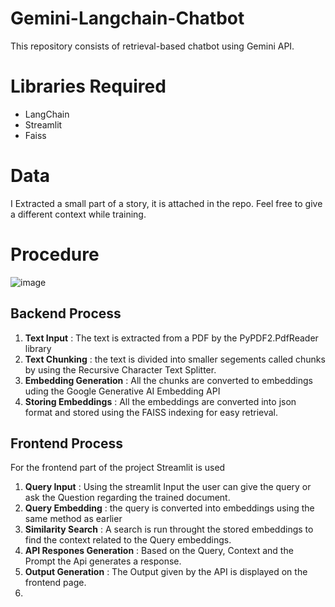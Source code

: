# Gemini-Langchain-Chatbot
This repository consists of retrieval-based chatbot using Gemini API.

# Libraries Required
- LangChain
- Streamlit
- Faiss
# Data
I Extracted a small part of a story, it is attached in the repo. Feel free to give a different context while training.

# Procedure 
![image](https://github.com/user-attachments/assets/8cbebdf2-7dac-439b-bb4b-bb2fc026a23d)

## Backend Process 
1. **Text Input** : The text is extracted from a PDF by the PyPDF2.PdfReader library
2. **Text Chunking** : the text is divided into smaller segements called chunks by using the Recursive Character Text Splitter.
3. **Embedding Generation** : All the chunks are converted to embeddings uding the Google Generative AI Embedding API
4. **Storing Embeddings** : All the embeddings are converted into json format and stored using the FAISS indexing for easy retrieval.

## Frontend Process 
For the frontend part of the project Streamlit is used 
1. **Query Input** : Using the streamlit Input the user can give the query or ask the Question regarding the trained document.
2. **Query Embedding** : the query is converted into embeddings using the same method as earlier
3. **Similarity Search** : A search is run throught the stored embeddings to find the context related to the Query embeddings.
4. **API Respones Generation** : Based on the Query, Context and the Prompt the Api generates a response.
5. **Output Generation** : The Output given by the API is displayed on the frontend page.
6.  
